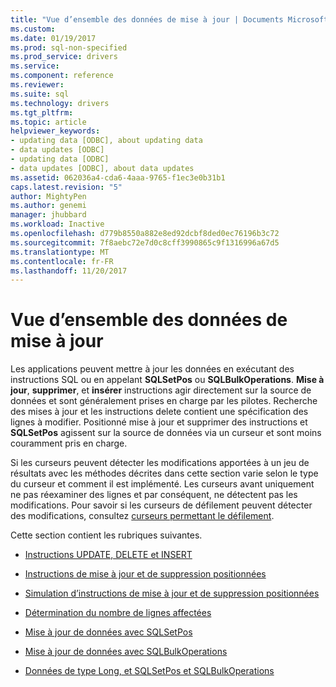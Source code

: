 ```yaml
---
title: "Vue d’ensemble des données de mise à jour | Documents Microsoft"
ms.custom: 
ms.date: 01/19/2017
ms.prod: sql-non-specified
ms.prod_service: drivers
ms.service: 
ms.component: reference
ms.reviewer: 
ms.suite: sql
ms.technology: drivers
ms.tgt_pltfrm: 
ms.topic: article
helpviewer_keywords:
- updating data [ODBC], about updating data
- data updates [ODBC]
- updating data [ODBC]
- data updates [ODBC], about data updates
ms.assetid: 062036a4-cda6-4aaa-9765-f1ec3e0b31b1
caps.latest.revision: "5"
author: MightyPen
ms.author: genemi
manager: jhubbard
ms.workload: Inactive
ms.openlocfilehash: d779b8550a882e8ed92dcbf8ded0ec76196b3c72
ms.sourcegitcommit: 7f8aebc72e7d0c8cff3990865c9f1316996a67d5
ms.translationtype: MT
ms.contentlocale: fr-FR
ms.lasthandoff: 11/20/2017
---
```

# <a name="updating-data-overview"></a>Vue d’ensemble des données de mise à jour
Les applications peuvent mettre à jour les données en exécutant des instructions SQL ou en appelant **SQLSetPos** ou **SQLBulkOperations**. **Mise à jour**, **supprimer**, et **insérer** instructions agir directement sur la source de données et sont généralement prises en charge par les pilotes. Recherche des mises à jour et les instructions delete contient une spécification des lignes à modifier. Positionné mise à jour et supprimer des instructions et **SQLSetPos** agissent sur la source de données via un curseur et sont moins couramment pris en charge.  
  
 Si les curseurs peuvent détecter les modifications apportées à un jeu de résultats avec les méthodes décrites dans cette section varie selon le type du curseur et comment il est implémenté. Les curseurs avant uniquement ne pas réexaminer des lignes et par conséquent, ne détectent pas les modifications. Pour savoir si les curseurs de défilement peuvent détecter des modifications, consultez [curseurs permettant le défilement](../../../odbc/reference/develop-app/scrollable-cursors.md).  
  
 Cette section contient les rubriques suivantes.  
  
-   [Instructions UPDATE, DELETE et INSERT](../../../odbc/reference/develop-app/update-delete-and-insert-statements.md)  
  
-   [Instructions de mise à jour et de suppression positionnées](../../../odbc/reference/develop-app/positioned-update-and-delete-statements.md)  
  
-   [Simulation d’instructions de mise à jour et de suppression positionnées](../../../odbc/reference/develop-app/simulating-positioned-update-and-delete-statements.md)  
  
-   [Détermination du nombre de lignes affectées](../../../odbc/reference/develop-app/determining-the-number-of-affected-rows.md)  
  
-   [Mise à jour de données avec SQLSetPos](../../../odbc/reference/develop-app/updating-data-with-sqlsetpos.md)  
  
-   [Mise à jour de données avec SQLBulkOperations](../../../odbc/reference/develop-app/updating-data-with-sqlbulkoperations.md)  
  
-   [Données de type Long, et SQLSetPos et SQLBulkOperations](../../../odbc/reference/develop-app/long-data-and-sqlsetpos-and-sqlbulkoperations.md)
